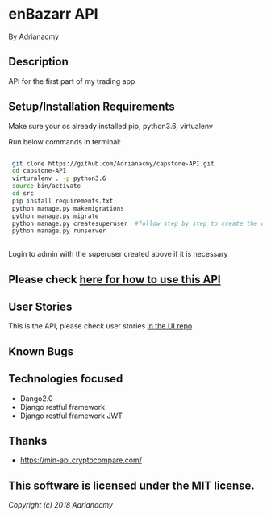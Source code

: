 
# enBazarr API


By Adrianacmy

## Description

API for the first part of my trading app 

## Setup/Installation Requirements


Make sure your os already installed pip, python3.6, virtualenv <br/>

Run below commands in terminal:

```sh

 git clone https://github.com/Adrianacmy/capstone-API.git
 cd capstone-API
 virturalenv . -p python3.6
 source bin/activate
 cd src
 pip install requirements.txt
 python manage.py makemigrations
 python manage.py migrate
 python manage.py createsuperuser  #follow step by step to create the user
 python manage.py runserver
 
```

Login to admin with the superuser created above if it is necessary  

## Please check [here for how to use this API](#)

## User Stories

This is the API, please check user stories [in the UI repo](https://github.com/Adrianacmy/capstone-UI/tree/master)

## Known Bugs

## Technologies focused

- Dango2.0
- Django restful framework
- Django restful framework JWT

## Thanks

- https://min-api.cryptocompare.com/

## This software is licensed under the MIT license.

*Copyright (c) 2018 Adrianacmy*